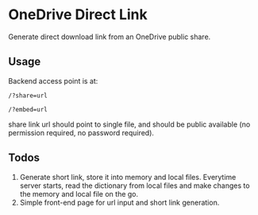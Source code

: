 # OneDrive Direct Link

Generate direct download link from an OneDrive public share.  

## Usage

Backend access point is at:

`/?share=url`

`/?embed=url`

share link url should point to single file, and should be public available (no permission required, no password required).

## Todos

1. Generate short link, store it into memory and local files. Everytime server starts, read the dictionary from local files and make changes to the memory and local file on the go.  
2. Simple front-end page for url input and short link generation.
